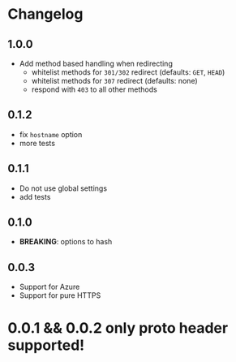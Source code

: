 # Changelog

## 1.0.0
- Add method based handling when redirecting
  - whitelist methods for `301/302` redirect (defaults: `GET`, `HEAD`)
  - whitelist methods for `307` redirect (defaults: none)
  - respond with `403` to all other methods

## 0.1.2
- fix `hostname` option
- more tests

## 0.1.1
- Do not use global settings
- add tests

## 0.1.0
- **BREAKING**: options to hash

## 0.0.3
- Support for Azure
- Support for pure HTTPS

# 0.0.1 && 0.0.2 only proto header supported!
